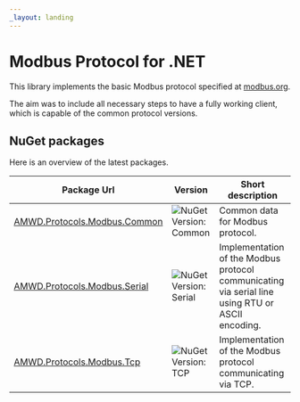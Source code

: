 ```yaml
---
_layout: landing
---
```


# Modbus Protocol for .NET

This library implements the basic Modbus protocol specified at [modbus.org](https://modbus.org/tech.php).

The aim was to include all necessary steps to have a fully working client, which is capable of the common protocol versions.


## NuGet packages

Here is an overview of the latest packages.

| Package Url | Version | Short description |
|-------------|---------|-------------------|
| [AMWD.Protocols.Modbus.Common] | ![NuGet Version: Common](https://img.shields.io/nuget/v/AMWD.Protocols.Modbus.Common?style=flat-square&logo=nuget) | Common data for Modbus protocol. |
| [AMWD.Protocols.Modbus.Serial] | ![NuGet Version: Serial](https://img.shields.io/nuget/v/AMWD.Protocols.Modbus.Serial?style=flat-square&logo=nuget) | Implementation of the Modbus protocol communicating via serial line using RTU or ASCII encoding. |
| [AMWD.Protocols.Modbus.Tcp] | ![NuGet Version: TCP](https://img.shields.io/nuget/v/AMWD.Protocols.Modbus.Tcp?style=flat-square&logo=nuget) | Implementation of the Modbus protocol communicating via TCP. |



[AMWD.Protocols.Modbus.Common]: https://www.nuget.org/packages/AMWD.Protocols.Modbus.Common
[AMWD.Protocols.Modbus.Serial]: https://www.nuget.org/packages/AMWD.Protocols.Modbus.Serial
[AMWD.Protocols.Modbus.Tcp]: https://www.nuget.org/packages/AMWD.Protocols.Modbus.Tcp
